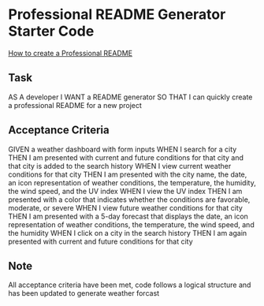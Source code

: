 # Professional README Generator Starter Code

[How to create a Professional README](https://coding-boot-camp.github.io/full-stack/github/professional-readme-guide)

## Task

AS A developer
I WANT a README generator
SO THAT I can quickly create a professional README for a new project

## Acceptance Criteria

GIVEN a weather dashboard with form inputs WHEN I search for a city THEN I am presented with current and future conditions for that city and that city is added to the search history WHEN I view current weather conditions for that city THEN I am presented with the city name, the date, an icon representation of weather conditions, the temperature, the humidity, the wind speed, and the UV index WHEN I view the UV index THEN I am presented with a color that indicates whether the conditions are favorable, moderate, or severe WHEN I view future weather conditions for that city THEN I am presented with a 5-day forecast that displays the date, an icon representation of weather conditions, the temperature, the wind speed, and the humidity WHEN I click on a city in the search history THEN I am again presented with current and future conditions for that city

## Note

All acceptance criteria have been met, code follows a logical structure and has been updated to generate weather forcast